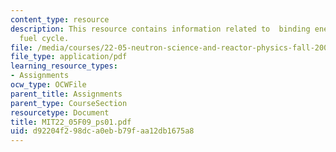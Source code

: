```yaml
---
content_type: resource
description: This resource contains information related to  binding energy and thorium
  fuel cycle.
file: /media/courses/22-05-neutron-science-and-reactor-physics-fall-2009/d92204f298dca0ebb79faa12db1675a8_MIT22_05F09_ps01.pdf
file_type: application/pdf
learning_resource_types:
- Assignments
ocw_type: OCWFile
parent_title: Assignments
parent_type: CourseSection
resourcetype: Document
title: MIT22_05F09_ps01.pdf
uid: d92204f2-98dc-a0eb-b79f-aa12db1675a8
---
```

